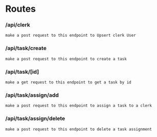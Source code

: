 # Routes

### /api/clerk
    make a post request to this endpoint to Upsert clerk User

### /api/task/create
    make a post request to this endpoint to create a task

### /api/task/[id]
    make a get request to this endpoint to get a task by id

### /api/task/assign/add
    make a post request to this endpoint to assign a task to a clerk

### /api/task/assign/delete
    make a post request to this endpoint to delete a task assignment
